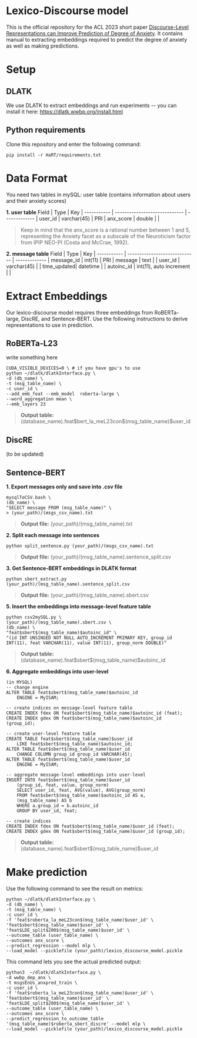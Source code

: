# Lexico-Discourse model

This is the official repository for the ACL 2023 short paper [Discourse-Level Representations can Improve Prediction of Degree of Anxiety](empty). It contains manual to extracting embeddings required to predict the degree of anxiety as well as making predictions.


# Setup
## DLATK
We use DLATK to extract embeddings and run experiments -- you can install it here: https://dlatk.wwbp.org/install.html


## Python requirements
Clone this repository and enter the following command:
```
pip install -r HaRT/requirements.txt
```
# Data Format
You need two tables in mySQL: user table (contains information about users and their anxiety scores)

**1. user table**
Field       |            Type               | Key           |
----------- | ----------------------------- | ------------- |
user_id     | varchar(45)                   | PRI           |
anx_score   | double                        |               |
> Keep in mind that the anx_score is a rational number between 1 and 5, representing the Anxiety facet as a subscale of the Neuroticism factor from IPIP NEO-PI (Costa and McCrae, 1992).

**2. message table**
Field       |            Type               | Key           |
----------- | ----------------------------- | ------------- |
message_id  | int(11)                       | PRI           |
message     | text                          |               |
user_id     | varchar(45)                   |               |
time_updated| datetime                      |               |
autoinc_id  | int(11), auto increment       |               |

# Extract Embeddings

Our lexico-discourse model requires three embeddings from RoBERTa-large, DiscRE, and Sentence-BERT. Use the following instructions to derive representations to use in prediction.

## RoBERTa-L23
write something here
```
CUDA_VISIBLE_DEVICES=0 \ # if you have gpu's to use
python ~/dlatk/dlatkInterface.py \
-d (db_name) \
-t (msg_table_name) \
-c user_id \
--add_emb_feat --emb_model  roberta-large \
--word_aggregation mean \
--emb_layers 23
```
>**Output table:** (database_name).feat\$bert\_la_meL23con\$(msg_table_name)$user\_id

## DiscRE

(to be updated)

## Sentence-BERT

**1. Export messages only and save into .csv file**
```
mysqlToCSV.bash \
(db_name) \
"SELECT message FROM (msg_table_name)" \
> (your_path)/(msgs_csv_name).txt
```
>**Output file:** (your_path)/(msg_table_name).txt

**2. Split each message into sentences**
```
python split_sentence.py (your_path)/(msgs_csv_name).txt
```
>**Output file:** (your_path)/(msg_table_name).sentence_split.csv

**3. Get Sentence-BERT embeddings in DLATK format**
```
python sbert_extract.py (your_path)/(msg_table_name).sentence_split.csv
```
> **Output file:** (your_path)/(msg_table_name).sbert.csv

**5. Insert the embeddings into message-level feature table**
```
python csv2mySQL.py \
(your_path)/(msg_table_name).sbert.csv \
(db_name) \
"feat$sbert$(msg_table_name)$autoinc_id" \
"(id INT UNSINGED NOT NULL AUTO_INCREMENT PRIMARY KEY, group_id INT(11), feat VARCHAR(11), value INT(11), group_norm DOUBLE)"
```
>**Output table:** (database_name).feat\$sbert\$(msg\_table_name)\$autoinc_id

**6. Aggregate embeddings into user-level**
```
(in MYSQL)
-- change engine
ALTER TABLE feat$sbert$(msg_table_name)$autoinc_id
	ENGINE = MyISAM;

-- create indices on message-level feature table
CREATE INDEX fdex ON feat$sbert$(msg_table_name)$autoinc_id (feat);
CREATE INDEX gdex ON feat$sbert$(msg_table_name)$autoinc_id (group_id);

-- create user-level feature table
CREATE TABLE feat$sbert$(msg_table_name)$user_id
	LIKE feat$sbert$(msg_table_name)$autoinc_id;
ALTER TABLE feat$sbert$(msg_table_name)$user_id
	CHANGE COLUMN group_id group_id VARCHAR(45);
ALTER TABLE feat$sbert$(msg_table_name)$user_id
	ENGINE = MyISAM;

-- aggregate message-level embeddings into user-level
INSERT INTO feat$sbert$(msg_table_name)$user_id
	(group_id, feat, value, group_norm)
	SELECT user_id, feat, AVG(value), AVG(group_norm)
	FROM feat$sbert$(msg_table_name)$autoinc_id AS a,
	(msg_table_name) AS b
	WHERE a.group_id = b.autoinc_id
	GROUP BY user_id, feat;

-- create indices
CREATE INDEX fdex ON feat$sbert$(msg_table_name)$user_id (feat);
CREATE INDEX gdex ON feat$sbert$(msg_table_name)$user_id (group_id);
```
>**Output table:** (database_name).feat\$sbert\$(msg\_table_name)\$user_id

# Make prediction
Use the following command to see the result on metrics:
```
python ~/dlatk/dlatkInterface.py \
-d (db_name) \
-t (msg_table_name) \
-c user_id \
-f 'feat$roberta_la_meL23con$(msg_table_name)$user_id' \
'feat$sbert$(msg_table_name)$user_id' \
'feat$LDE_split$200$(msg_table_name)$user_id' \
--outcome_table (user_table_name) \
--outcomes anx_score \
--predict_regression --model mlp \
--load_model --picklefile (your_path)/lexico_discourse_model.pickle
```
This command lets you see the actual predicted output:
```
python3  ~/dlatk/dlatkInterface.py \
-d wwbp_dep_anx \
-t msgsEnUs_anxpred_train \
-c user_id \
-f 'feat$roberta_la_meL23con$(msg_table_name)$user_id' \
'feat$sbert$(msg_table_name)$user_id' \
'feat$LDE_split$200$(msg_table_name)$user_id' \
--outcome_table (user_table_name) \
--outcomes anx_score \
--predict_regression_to_outcome_table '(msg_table_name)$roberta_sbert_discre' --model mlp \
--load_model --picklefile (your_path)/lexico_discourse_model.pickle
```
